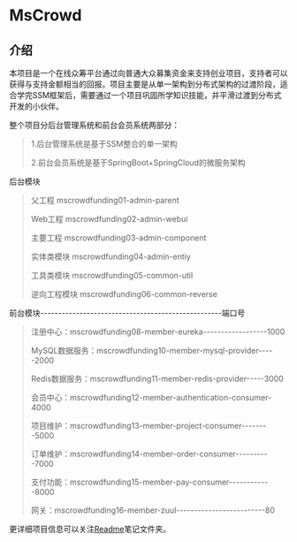 # MsCrowd

## 介绍

本项目是一个在线众筹平台通过向普通大众募集资金来支持创业项目，支持者可以获得与支持金额相当的回报。项目主要是从单一架构到分布式架构的过渡阶段，适合学完SSM框架后，需要通过一个项目巩固所学知识技能，并平滑过渡到分布式开发的小伙伴。 

整个项目分后台管理系统和前台会员系统两部分： 

> 1.后台管理系统是基于SSM整合的单一架构 
>
> 2.前台会员系统是基于SpringBoot+SpringCloud的微服务架构

后台模块

> 父工程 mscrowdfunding01-admin-parent
> 
> Web工程 mscrowdfunding02-admin-webui
> 
> 主要工程 mscrowdfunding03-admin-component
> 
> 实体类模块 mscrowdfunding04-admin-entiy
> 
> 工具类模块 mscrowdfunding05-common-util
> 
> 逆向工程模块 mscrowdfunding06-common-reverse

前台模块---------------------------------------------------端口号                                                 
> 注册中心：mscrowdfunding08-member-eureka------------------1000
> 
> MySQL数据服务：mscrowdfunding10-member-mysql-provider-----2000
> 
> Redis数据服务：mscrowdfunding11-member-redis-provider-----3000
> 
> 会员中心：mscrowdfunding12-member-authentication-consumer-4000
> 
> 项目维护：mscrowdfunding13-member-project-consumer--------5000
> 
> 订单维护：mscrowdfunding14-member-order-consumer----------7000
> 
> 支付功能：mscrowdfunding15-member-pay-consumer------------8000
> 
> 网关：mscrowdfunding16-member-zuul-------------------------80

更详细项目信息可以关注[Readme](https://gitee.com/baiwei_melon_seeds/ms-crowd/edit/master/Readme)笔记文件夹。
